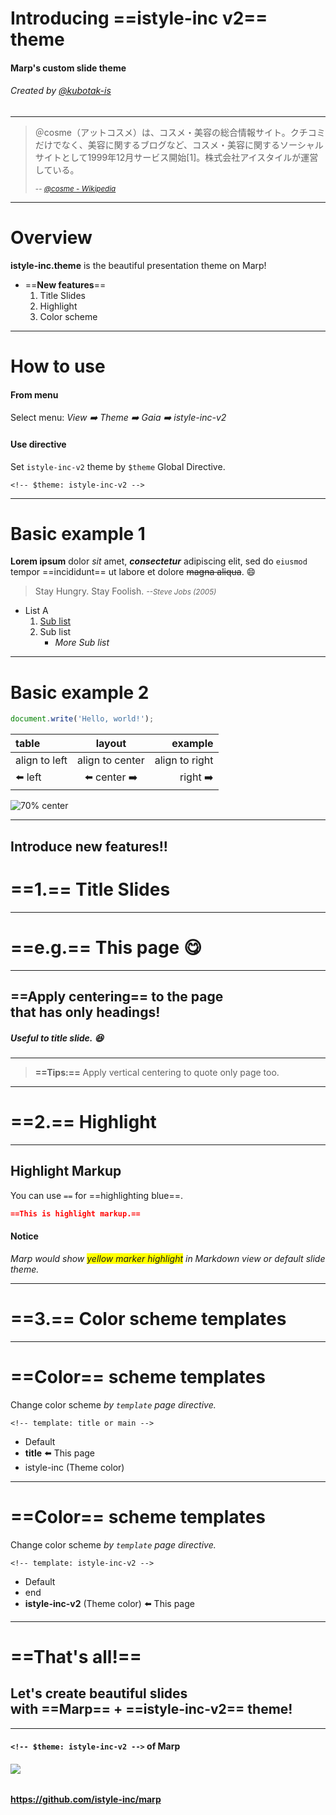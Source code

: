 <!-- $size: 16:9 -->
<!-- $theme: istyle-inc-v2 -->
<!-- *template: main -->

# Introducing ==istyle-inc v2== theme

#### Marp's custom slide theme

###### Created by [@kubotak-is](https://github.com/kubotak-is)

---
<!-- *template: invert -->

> ＠cosme（アットコスメ）は、コスメ・美容の総合情報サイト。クチコミだけでなく、美容に関するブログなど、コスメ・美容に関するソーシャルサイトとして1999年12月サービス開始[1]。株式会社アイスタイルが運営している。
>
> <small>-- *[@cosme - Wikipedia](https://ja.wikipedia.org/wiki/@cosme)*</small>

---

# Overview

**istyle-inc.theme** is the beautiful presentation theme on Marp!

- ==**New features**==
	1. Title Slides
	2. Highlight
	3. Color scheme

---

# How to use

#### From menu

Select menu: *View :arrow_right: Theme :arrow_right: Gaia :arrow_right: istyle-inc-v2*

#### Use directive

Set `istyle-inc-v2` theme by `$theme` Global Directive.

```
<!-- $theme: istyle-inc-v2 -->
```

---

# Basic example 1

**Lorem ipsum** dolor *sit* amet, ***consectetur*** adipiscing elit, sed do `eiusmod` tempor ==incididunt== ut labore et dolore ~~magna aliqua~~. :smile:

> Stay Hungry. Stay Foolish. <small>_--Steve Jobs (2005)_</small>

- List A
	1. [Sub list](https://yhatt.github.io/marp/)
	1. Sub list
		- _More Sub list_

---

# Basic example 2

```javascript
document.write('Hello, world!');
```

|table|layout|example|
|:--|:-:|--:|
|align to left|align to center|align to right|
|:arrow_left: left|:arrow_left: center :arrow_right:|right :arrow_right:

![70% center](../images/marp.png)

---

## Introduce new features!!

# ==1.== Title Slides

---

# ==e.g.== This page :yum:

---

## ==Apply centering== to the page<br />that has only headings!

##### Useful to title slide. :laughing:

---

> **==Tips:==**
> Apply vertical centering to quote only page too.

---
<!-- *template: istyle-inc-v2 -->

# ==2.== Highlight

---
## Highlight Markup

You can use `==` for ==highlighting blue==.

```markdown
==This is highlight markup.==
```

#### Notice

*Marp would show <span style="background-color:yellow;">yellow marker highlight</span> in Markdown view or default slide theme.*

---
<!-- *template: istyle-inc-v2 -->

# ==3.== Color scheme templates

---
<!-- *template: title -->
# ==Color== scheme templates

Change color scheme *by `template` page directive.*

```
<!-- template: title or main -->
```

- Default
- **title** :arrow_left: This page
- istyle-inc (Theme color)

---
<!-- *template: istyle-inc-v2 -->
# ==Color== scheme templates

Change color scheme *by `template` page directive.*

```
<!-- template: istyle-inc-v2 -->
```

- Default
- end
- **istyle-inc-v2** (Theme color) :arrow_left: This page

---

<!-- template: istyle-inc-v2 -->

# ==That's all!==

## Let's create beautiful slides<br />with ==Marp== + ==istyle-inc-v2== theme!

---
<!-- *template: main -->
#### `<!-- $theme: istyle-inc-v2 -->` of Marp

###### [![](../images/marp.png)](https://github.com/istyle-inc/marp)

#### https://github.com/istyle-inc/marp
